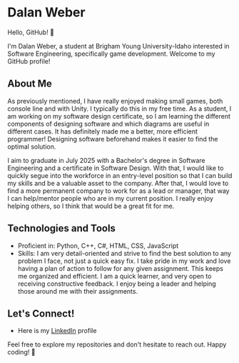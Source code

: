# Dalan Weber

Hello, GitHub! 👋

I'm Dalan Weber, a student at Brigham Young University-Idaho interested in Software Engineering, specifically game development. Welcome to my GitHub profile!

## About Me

As previously mentioned, I have really enjoyed making small games, both console line and with Unity. I typically do this in my free time. As a student, I am working on my software design certificate, so I am learning the different components of designing software and which diagrams are useful in different cases. It has definitely made me a better, more efficient programmer! Designing software beforehand makes it easier to find the optimal solution.

I aim to graduate in July 2025 with a Bachelor's degree in Software Engineering and a certificate in Software Design. With that, I would like to quickly segue into the workforce in an entry-level position so that I can build my skills and be a valuable asset to the company. After that, I would love to find a more permanent company to work for as a lead or manager, that way I can help/mentor people who are in my current position. I really enjoy helping others, so I think that would be a great fit for me.

## Technologies and Tools

- Proficient in: Python, C++, C#, HTML, CSS, JavaScript
- Skills: I am very detail-oriented and strive to find the best solution to any problem I face, not just a quick easy fix. I take pride in my work and love having a plan of action to follow for any given assignment. This keeps me organized and efficient. I am a quick learner, and very open to receiving constructive feedback. I enjoy being a leader and helping those around me with their assignments. 

## Let's Connect!

- Here is my [LinkedIn](www.linkedin.com/in/dalan-weber) profile

Feel free to explore my repositories and don't hesitate to reach out. Happy coding! 🚀
